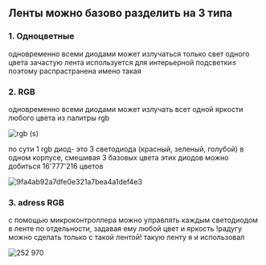 <h2> Ленты можно базово разделить на 3 типа </h2>
<h3>	1. Oдноцветные </h3>

одновременно всеми диодами может излучаться только свет одного цвета
зачастую лента используется для интерьерной подсветки≤ поэтому распрастранена имено такая

    
<h3>	2. RGB </h3>

одновременно всеми диодами может излучать всет одной яркости любого цвета из палитры rgb
    
![rgb (s)](https://github.com/maxpnz58/LightSabel/assets/51989861/bd26e2e4-2aeb-4b13-b73b-01a8ee78d676)

по сути 1 rgb диод- это 3 светодиода (красный, зеленый, голубой) в одном корпусе, смешивая 3 базовых цвета этих диодов можно добиться 16'777'216 цветов 

![9fa4ab92a7dfe0e321a7bea4a1def4e3](https://github.com/maxpnz58/LightSabel/assets/51989861/6a4c23f6-364a-4c84-9ea0-659343899271)

    
 <h3>	3. adress RGB </h3>
 
с помощью микроконтроллера можно управлять каждым светодиодом в ленте по отдельности, задавая ему любой цвет и яркость 
!радугу можно сделать только с такой лентой!
такую ленту я и использовал

![252 970](https://github.com/maxpnz58/LightSabel/assets/51989861/fb80fb19-b8f4-44e2-83e1-7661907bcedc)
